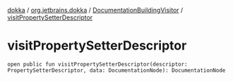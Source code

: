 [dokka](../../index.md) / [org.jetbrains.dokka](../index.md) / [DocumentationBuildingVisitor](index.md) / [visitPropertySetterDescriptor](visitPropertySetterDescriptor.md)

# visitPropertySetterDescriptor

```
open public fun visitPropertySetterDescriptor(descriptor: PropertySetterDescriptor, data: DocumentationNode): DocumentationNode
```
